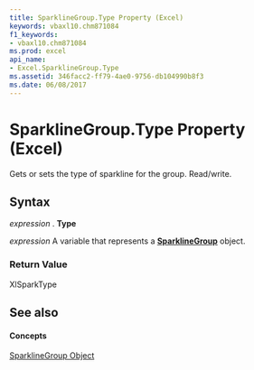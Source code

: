 ```yaml
---
title: SparklineGroup.Type Property (Excel)
keywords: vbaxl10.chm871084
f1_keywords:
- vbaxl10.chm871084
ms.prod: excel
api_name:
- Excel.SparklineGroup.Type
ms.assetid: 346facc2-ff79-4ae0-9756-db104990b8f3
ms.date: 06/08/2017
---
```



# SparklineGroup.Type Property (Excel)

Gets or sets the type of sparkline for the group. Read/write.


## Syntax

 _expression_ . **Type**

 _expression_ A variable that represents a **[SparklineGroup](sparklinegroup-object-excel.md)** object.


### Return Value

XlSparkType


## See also


#### Concepts


[SparklineGroup Object](sparklinegroup-object-excel.md)

